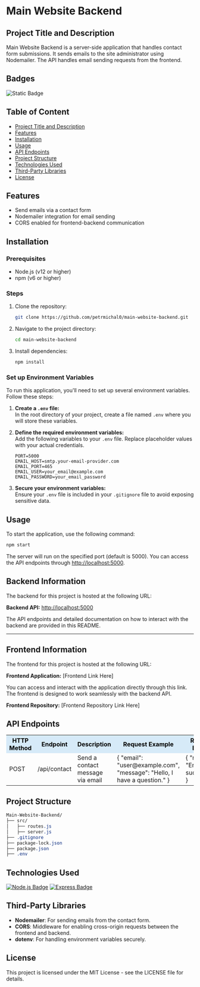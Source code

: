 # Main Website Backend

## Project Title and Description
Main Website Backend is a server-side application that handles contact form submissions. It sends emails to the site administrator using Nodemailer. The API handles email sending requests from the frontend.

## Badges
![Static Badge](https://img.shields.io/badge/status-online-brightgreen)

## Table of Content
- [Project Title and Description](#project-title-and-description)
- [Features](#features)
- [Installation](#installation)
- [Usage](#usage)
- [API Endpoints](#api-endpoints)
- [Project Structure](#project-structure)
- [Technologies Used](#technologies-used)
- [Third-Party Libraries](#third-party-libraries)
- [License](#license)

## Features
- Send emails via a contact form
- Nodemailer integration for email sending
- CORS enabled for frontend-backend communication

## Installation

### Prerequisites
- Node.js (v12 or higher)
- npm (v6 or higher)

### Steps

1. Clone the repository:
    ```bash
    git clone https://github.com/petrmichal0/main-website-backend.git
    ```

2. Navigate to the project directory:
    ```bash
    cd main-website-backend
    ```

3. Install dependencies:
    ```bash
    npm install
    ```

### Set up Environment Variables

To run this application, you'll need to set up several environment variables. Follow these steps:

1. **Create a `.env` file:**  
   In the root directory of your project, create a file named `.env` where you will store these variables.

2. **Define the required environment variables:**  
   Add the following variables to your `.env` file. Replace placeholder values with your actual credentials.

    ```env
    PORT=5000
    EMAIL_HOST=smtp.your-email-provider.com
    EMAIL_PORT=465
    EMAIL_USER=your_email@example.com
    EMAIL_PASSWORD=your_email_password
    ```

3. **Secure your environment variables:**  
   Ensure your `.env` file is included in your `.gitignore` file to avoid exposing sensitive data.

## Usage

To start the application, use the following command:

```bash
npm start
```

The server will run on the specified port (default is 5000). You can access the API endpoints through [http://localhost:5000](http://localhost:5000).

## Backend Information

The backend for this project is hosted at the following URL:

**Backend API:** [http://localhost:5000](http://localhost:5000)

The API endpoints and detailed documentation on how to interact with the backend are provided in this README.

---

## Frontend Information

The frontend for this project is hosted at the following URL:

**Frontend Application:** [Frontend Link Here]

You can access and interact with the application directly through this link. The frontend is designed to work seamlessly with the backend API.

**Frontend Repository:** [Frontend Repository Link Here]

## API Endpoints

<table>
  <tr>
    <th style="background-color:#d6eaf8; color:#000000;">HTTP Method</th>
    <th style="background-color:#d6eaf8; color:#000000;">Endpoint</th>
    <th style="background-color:#d6eaf8; color:#000000;">Description</th>
    <th style="background-color:#d6eaf8; color:#000000;">Request Example</th>
    <th style="background-color:#d6eaf8; color:#000000;">Response Example</th>
    <th style="background-color:#d6eaf8; color:#000000;">Authorization Required</th>
  </tr>
  <tr>
    <td>POST</td>
    <td>/api/contact</td>
    <td>Send a contact message via email</td>
    <td>{ "email": "user@example.com", "message": "Hello, I have a question." }</td>
    <td>{ "message": "Email sent successfully" }</td>
    <td>No</td>
  </tr>
</table>

## Project Structure

```css
Main-Website-Backend/
├── src/
│   ├── routes.js
│   ├── server.js
├── .gitignore
├── package-lock.json
├── package.json
├── .env
```

## Technologies Used

[![Node.js Badge](https://img.shields.io/badge/-Node.js-43853D?style=for-the-badge&logo=node.js&logoColor=white)](#)
[![Express Badge](https://img.shields.io/badge/-Express-000000?style=for-the-badge&logo=express&logoColor=white)](#)

## Third-Party Libraries

- **Nodemailer**: For sending emails from the contact form.
- **CORS**: Middleware for enabling cross-origin requests between the frontend and backend.
- **dotenv**: For handling environment variables securely.

## License

This project is licensed under the MIT License - see the LICENSE file for details.
